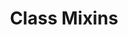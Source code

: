 ---
parent: Classes
grand_parent: Browse Biolink Model
title: Class Mixins
has_children: true
nav_order: 3
layout: default
---